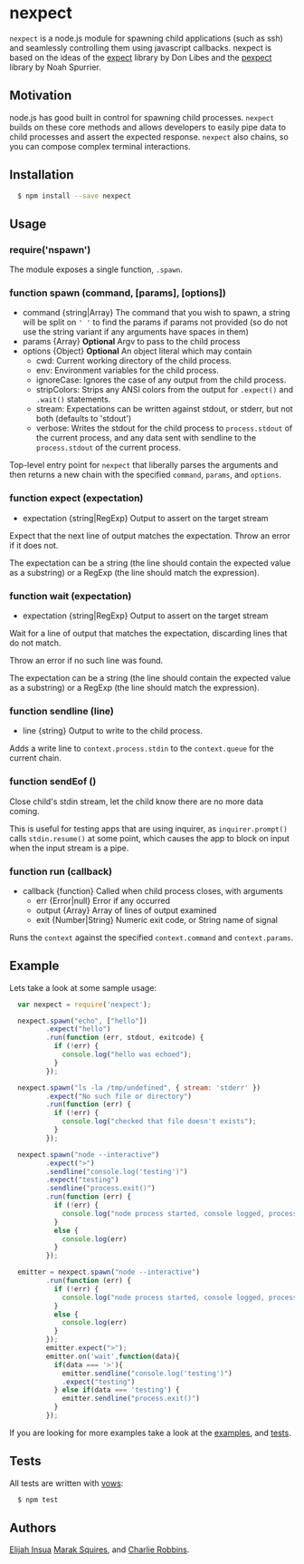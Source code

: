 # nexpect

`nexpect` is a node.js module for spawning child applications (such as ssh) and
seamlessly controlling them using javascript callbacks. nexpect is based on the
ideas of the [expect][0] library by Don Libes and the [pexpect][1] library by
Noah Spurrier.

## Motivation

node.js has good built in control for spawning child processes. `nexpect` builds
on these core methods and allows developers to easily pipe data to child
processes and assert the expected response. `nexpect` also chains, so you can
compose complex terminal interactions.

## Installation

``` bash
  $ npm install --save nexpect
```

## Usage

### require('nspawn')

The module exposes a single function, `.spawn`.

### function spawn (command, [params], [options])

* command {string|Array} The command that you wish to spawn, a string will be
  split on `' '` to find the params if params not provided (so do not use the
  string variant if any arguments have spaces in them)
* params {Array} **Optional** Argv to pass to the child process
* options {Object} **Optional** An object literal which may contain
  - cwd: Current working directory of the child process.
  - env: Environment variables for the child process.
  - ignoreCase: Ignores the case of any output from the child process.
  - stripColors: Strips any ANSI colors from the output for `.expect()` and `.wait()` statements.
  - stream: Expectations can be written against stdout, or stderr, but not both
    (defaults to 'stdout')
  - verbose: Writes the stdout for the child process to `process.stdout` of the current process,
    and any data sent with sendline to the `process.stdout` of the current
    process.


Top-level entry point for `nexpect` that liberally parses the arguments
and then returns a new chain with the specified `command`, `params`, and `options`.

### function expect (expectation)

* expectation {string|RegExp} Output to assert on the target stream

Expect that the next line of output matches the expectation.
Throw an error if it does not.

The expectation can be a string (the line should contain the expected value as
a substring) or a RegExp (the line should match the expression).

### function wait (expectation)

* expectation {string|RegExp} Output to assert on the target stream

Wait for a line of output that matches the expectation, discarding lines
that do not match.

Throw an error if no such line was found.

The expectation can be a string (the line should contain the expected value as
a substring) or a RegExp (the line should match the expression).

### function sendline (line)

* line {string} Output to write to the child process.

Adds a write line to `context.process.stdin` to the `context.queue`
for the current chain.

### function sendEof ()

Close child's stdin stream, let the child know there are no more data coming.

This is useful for testing apps that are using inquirer,
as `inquirer.prompt()` calls `stdin.resume()` at some point,
which causes the app to block on input when the input stream is a pipe.

### function run (callback)

* callback {function} Called when child process closes, with arguments
  * err {Error|null} Error if any occurred
  * output {Array} Array of lines of output examined
  * exit {Number|String} Numeric exit code, or String name of signal

Runs the `context` against the specified `context.command` and
`context.params`.


## Example

Lets take a look at some sample usage:

``` js
  var nexpect = require('nexpect');

  nexpect.spawn("echo", ["hello"])
         .expect("hello")
         .run(function (err, stdout, exitcode) {
           if (!err) {
             console.log("hello was echoed");
           }
         });

  nexpect.spawn("ls -la /tmp/undefined", { stream: 'stderr' })
         .expect("No such file or directory")
         .run(function (err) {
           if (!err) {
             console.log("checked that file doesn't exists");
           }
         });

  nexpect.spawn("node --interactive")
         .expect(">")
         .sendline("console.log('testing')")
         .expect("testing")
         .sendline("process.exit()")
         .run(function (err) {
           if (!err) {
             console.log("node process started, console logged, process exited");
           }
           else {
             console.log(err)
           }
         });

  emitter = nexpect.spawn("node --interactive")
         .run(function (err) {
           if (!err) {
             console.log("node process started, console logged, process exited");
           }
           else {
             console.log(err)
           }
         });
         emitter.expect(">");
         emitter.on('wait',function(data){
           if(data === '>'){
             emitter.sendline("console.log('testing')")
             .expect("testing")
           } else if(data === 'testing') {
             emitter.sendline("process.exit()")
           }
         });
```

If you are looking for more examples take a look at the [examples][2], and [tests][3].

## Tests

All tests are written with [vows][4]:

``` bash
  $ npm test
```

## Authors

[Elijah Insua][5] [Marak Squires][6], and [Charlie Robbins][7].

[0]: http://search.cpan.org/~rgiersig/Expect-1.21/Expect.pod
[1]: http://pexpect.sourceforge.net/pexpect.html
[2]: https://github.com/nodejitsu/nexpect/tree/master/examples
[3]: https://github.com/nodejitsu/nexpect/tree/master/test/nexpect-test.js
[4]: http://vowsjs.org
[5]: http://github.com/tmpvar
[6]: http://github.com/marak
[7]: http://github.com/indexzero
